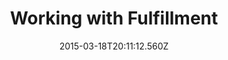 ---
title: Working with Fulfillment
description: Working with Fulfillment
layout: docs
date: 2015-03-18T20:11:12.560Z
priority: 4
---
